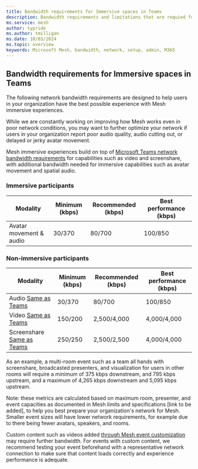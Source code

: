 ```yaml
---
title: Bandwidth requirements for Immersive spaces in Teams
description: Bandwidth requirements and limitations that are requied for users to acecss Microsoft Mesh on their networks.
ms.service: mesh
author: typride
ms.author: tmilligan
ms.date: 10/03/2024
ms.topic: overview
keywords: Microsoft Mesh, bandwidth, network, setup, admin, M365
---
```


## Bandwidth requirements for Immersive spaces in Teams

The following network bandwidth requirements are designed to help users in your organization have the best possible experience with Mesh immersive experiences.

While we are constantly working on improving how Mesh works even in poor network conditions, you may want to further optimize your network if users in your organization report poor audio quality, audio cutting out, or delayed or jerky avatar movement.

Mesh immersive experiences build on top of [Microsoft Teams network bandwidth requirements](/microsoftteams/prepare-network#bandwidth-requirements) for capabilities such as video and screenshare, with additional bandwidth needed for immersive capabilities such as avatar movement and spatial audio.

### Immersive participants

| **Modality**             | **Minimum (kbps)** | **Recommended (kbps)** | **Best performance (kbps)** |
|--------------------------|--------------------|------------------------|-----------------------------|
| Avatar movement  & audio | 30/370             | 80/700                 | 100/850                     |


### Non-immersive participants

| **Modality**                     | **Minimum (kbps)** | **Recommended (kbps)** | **Best performance (kbps)** |
|----------------------------------|--------------------|------------------------|-----------------------------|
| Audio [Same as Teams](/microsoftteams/prepare-network#bandwidth-requirements)         | 30/370             | 80/700                 | 100/850                     |
| Video [Same as Teams](/microsoftteams/prepare-network#bandwidth-requirements) | 150/200              | 2,500/4,000                      | 4,000/4,000                           |
| Screenshare [Same as Teams](/microsoftteams/prepare-network#bandwidth-requirements)              | 250/250            | 2,500/2,500            | 4,000/4,000                 |

As an example, a multi-room event such as a team all hands with screenshare, broadcasted presenters, and visualization for users in other rooms will require a minimum of 375 kbps downstream, and 795 kbps upstream, and a maximum of 4,265 kbps downstream and 5,095 kbps upstream.

Note: these metrics are calculated based on maximum room, presenter, and event capacities as documented in Mesh limits and specifications [link to be added], to help you best prepare your organization's network for Mesh. Smaller event sizes will have lower network requirements, for example due to there being fewer avatars, speakers, and rooms.

Custom content such as videos added [through Mesh event customization](../events-guide/customize-event.md) may require further bandwidth. For events with custom content, we recommend testing your event beforehand with a representative network connection to make sure that content loads correctly and experience performance is adequate.